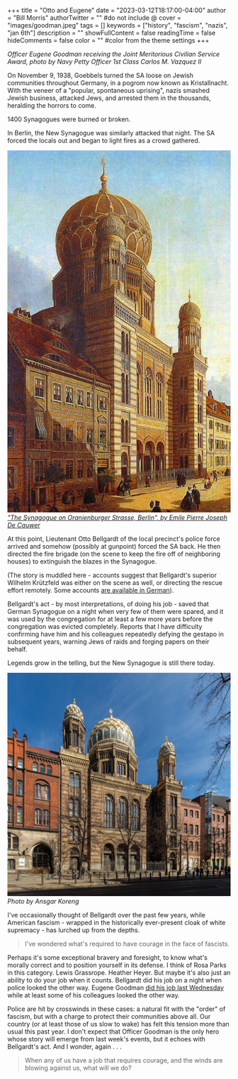 +++
title = "Otto and Eugene"
date = "2023-03-12T18:17:00-04:00"
author = "Bill Morris"
authorTwitter = "" #do not include @
cover = "images/goodman.jpeg"
tags = []
keywords = ["history", "fascism", "nazis", "jan 6th"]
description = ""
showFullContent = false
readingTime = false
hideComments = false
color = "" #color from the theme settings
+++

_Officer Eugene Goodman receiving the Joint Meritorious Civilian Service Award, photo by Navy Petty Officer 1st Class Carlos M. Vazquez II_

On November 9, 1938, Goebbels turned the SA loose on Jewish communities throughout Germany, in a pogrom now known as Kristallnacht. With the veneer of a "popular, spontaneous uprising", nazis smashed Jewish business, attacked Jews, and arrested them in the thousands, heralding the horrors to come.

1400 Synagogues were burned or broken.

In Berlin, the New Synagogue was similarly attacked that night. The SA forced the locals out and began to light fires as a crowd gathered.

![New Synagogue, Berlin](images/1.jpeg)
_["The Synagogue on Oranienburger Strasse, Berlin", by Emile Pierre Joseph De Cauwer](https://commons.wikimedia.org/wiki/File:Berlin_Neue_Synagoge_%C3%96l_auf_Leinwand_Emil_de_Cauwer_1865.jpg)_

At this point, Lieutenant Otto Bellgardt of the local precinct's police force arrived and somehow (possibly at gunpoint) forced the SA back. He then directed the fire brigade (on the scene to keep the fire off of neighboring houses) to extinguish the blazes in the Synagogue.

(The story is muddled here - accounts suggest that Bellgardt's superior Wilhelm Krützfeld was either on the scene as well, or directing the rescue effort remotely. Some accounts [are available in German](https://www.google.com/books/edition/Ost_Berlin/Z6WIDwAAQBAJ?hl=en&gbpv=1&dq=%22otto%20bellgardt%22&pg=PA94&printsec=frontcover&bsq=%22otto%20bellgardt%22)).

Bellgardt's act - by most interpretations, of doing his job - saved that German Synagogue on a night when very few of them were spared, and it was used by the congregation for at least a few more years before the congregation was evicted completely. Reports that I have difficulty confirming have him and his colleagues repeatedly defying the gestapo in subsequent years, warning Jews of raids and forging papers on their behalf.

Legends grow in the telling, but the New Synagogue is still there today. 

![New Synagogue today](images/2.jpeg)
_Photo by Ansgar Koreng_

I've occasionally thought of Bellgardt over the past few years, while American fascism - wrapped in the historically ever-present cloak of white supremacy - has lurched up from the depths.

> I've wondered what's required to have courage in the face of fascists.

Perhaps it's some exceptional bravery and foresight, to know what's morally correct and to position yourself in its defense. I think of Rosa Parks in this category. Lewis Grassrope. Heather Heyer. But maybe it's also just an ability to do your job when it counts. Bellgardt did his job on a night when police looked the other way. Eugene Goodman [did his job last Wednesday](https://www.reuters.com/article/us-usa-trump-capitol-police-officer/police-officer-hailed-for-steering-capitol-mob-from-senate-chamber-idUSKBN29F0N7) while at least some of his colleagues looked the other way.

Police are hit by crosswinds in these cases: a natural fit with the "order" of fascism, but with a charge to protect their communities above all. Our country (or at least those of us slow to wake) has felt this tension more than usual this past year. I don't expect that Officer Goodman is the only hero whose story will emerge from last week's events, but it echoes with Bellgardt's act. And I wonder, again . . .

> When any of us have a job that requires courage, and the winds are blowing against us, what will we do?
